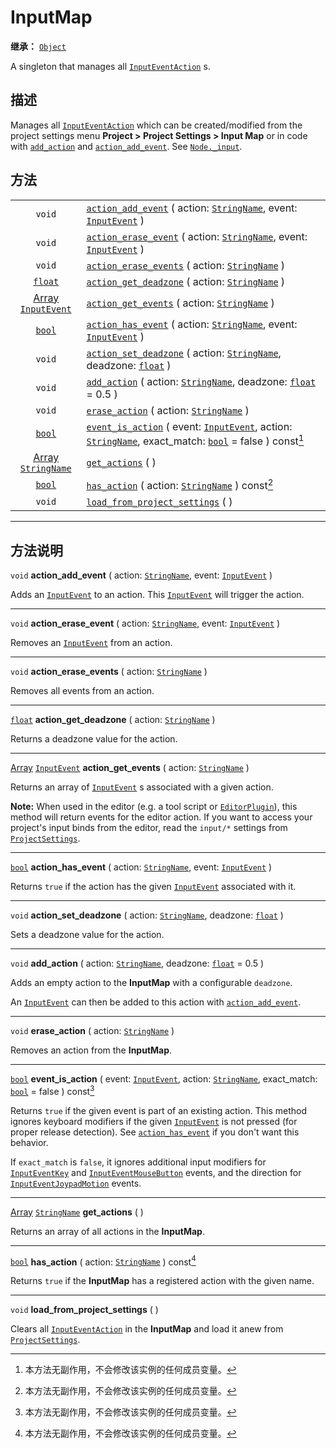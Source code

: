 <!-- ⚠ 请勿编辑本文件 ⚠ -->
<!-- 本文档使用脚本从 WeDot 引擎源码仓库生成。 -->
<!-- 生成脚本：https://github.com/WeDot-Engine/WeDot/tree/4.3/doc/tools/make_md.py； -->
<!-- 原文件：https://github.com/WeDot-Engine/WeDot/tree/4.3/doc/classes/InputMap.xml。 -->

<div id="_class_inputmap"></div>

# InputMap

**继承：** [`Object`](class_object.md)

A singleton that manages all [`InputEventAction`](class_inputeventaction.md) s.

## 描述

Manages all [`InputEventAction`](class_inputeventaction.md) which can be created/modified from the project settings menu **Project > Project Settings > Input Map** or in code with [`add_action`](#class_inputmap_method_add_action) and [`action_add_event`](#class_inputmap_method_action_add_event). See [`Node._input`](#class_node_private_method__input).

## 方法

|||
|:-:|:--|
| `void`                                                      | [`action_add_event`](class_inputmapmd#class_inputmap_method_action_add_event) ( action: [`StringName`](class_stringname.md), event: [`InputEvent`](class_inputevent.md) )                                                           |
| `void`                                                      | [`action_erase_event`](class_inputmapmd#class_inputmap_method_action_erase_event) ( action: [`StringName`](class_stringname.md), event: [`InputEvent`](class_inputevent.md) )                                                       |
| `void`                                                      | [`action_erase_events`](class_inputmapmd#class_inputmap_method_action_erase_events) ( action: [`StringName`](class_stringname.md) )                                                                                                 |
| [`float`](class_float.md)                                   | [`action_get_deadzone`](class_inputmapmd#class_inputmap_method_action_get_deadzone) ( action: [`StringName`](class_stringname.md) )                                                                                                 |
| [Array](class_array.md) [`InputEvent`](class_inputevent.md) | [`action_get_events`](class_inputmapmd#class_inputmap_method_action_get_events) ( action: [`StringName`](class_stringname.md) )                                                                                                     |
| [`bool`](class_bool.md)                                     | [`action_has_event`](class_inputmapmd#class_inputmap_method_action_has_event) ( action: [`StringName`](class_stringname.md), event: [`InputEvent`](class_inputevent.md) )                                                           |
| `void`                                                      | [`action_set_deadzone`](class_inputmapmd#class_inputmap_method_action_set_deadzone) ( action: [`StringName`](class_stringname.md), deadzone: [`float`](class_float.md) )                                                            |
| `void`                                                      | [`add_action`](class_inputmapmd#class_inputmap_method_add_action) ( action: [`StringName`](class_stringname.md), deadzone: [`float`](class_float.md) = 0.5 )                                                                        |
| `void`                                                      | [`erase_action`](class_inputmapmd#class_inputmap_method_erase_action) ( action: [`StringName`](class_stringname.md) )                                                                                                               |
| [`bool`](class_bool.md)                                     | [`event_is_action`](class_inputmapmd#class_inputmap_method_event_is_action) ( event: [`InputEvent`](class_inputevent.md), action: [`StringName`](class_stringname.md), exact_match: [`bool`](class_bool.md) = false ) const[^const] |
| [Array](class_array.md) [`StringName`](class_stringname.md) | [`get_actions`](class_inputmapmd#class_inputmap_method_get_actions) ( )                                                                                                                                                             |
| [`bool`](class_bool.md)                                     | [`has_action`](class_inputmapmd#class_inputmap_method_has_action) ( action: [`StringName`](class_stringname.md) ) const[^const]                                                                                                     |
| `void`                                                      | [`load_from_project_settings`](class_inputmapmd#class_inputmap_method_load_from_project_settings) ( )                                                                                                                               |

<!-- rst-class:: classref-section-separator -->

---

## 方法说明

<div id="_class_inputmap_method_action_add_event"></div>

`void` **action_add_event** ( action: [`StringName`](class_stringname.md), event: [`InputEvent`](class_inputevent.md) )<div id="class_inputmap_method_action_add_event"></div>

Adds an [`InputEvent`](class_inputevent.md) to an action. This [`InputEvent`](class_inputevent.md) will trigger the action.

<!-- rst-class:: classref-item-separator -->

---

<div id="_class_inputmap_method_action_erase_event"></div>

`void` **action_erase_event** ( action: [`StringName`](class_stringname.md), event: [`InputEvent`](class_inputevent.md) )<div id="class_inputmap_method_action_erase_event"></div>

Removes an [`InputEvent`](class_inputevent.md) from an action.

<!-- rst-class:: classref-item-separator -->

---

<div id="_class_inputmap_method_action_erase_events"></div>

`void` **action_erase_events** ( action: [`StringName`](class_stringname.md) )<div id="class_inputmap_method_action_erase_events"></div>

Removes all events from an action.

<!-- rst-class:: classref-item-separator -->

---

<div id="_class_inputmap_method_action_get_deadzone"></div>

[`float`](class_float.md) **action_get_deadzone** ( action: [`StringName`](class_stringname.md) )<div id="class_inputmap_method_action_get_deadzone"></div>

Returns a deadzone value for the action.

<!-- rst-class:: classref-item-separator -->

---

<div id="_class_inputmap_method_action_get_events"></div>

[Array](class_array.md) [`InputEvent`](class_inputevent.md) **action_get_events** ( action: [`StringName`](class_stringname.md) )<div id="class_inputmap_method_action_get_events"></div>

Returns an array of [`InputEvent`](class_inputevent.md) s associated with a given action.

 **Note:** When used in the editor (e.g. a tool script or [`EditorPlugin`](class_editorplugin.md)), this method will return events for the editor action. If you want to access your project's input binds from the editor, read the `input/*` settings from [`ProjectSettings`](class_projectsettings.md).

<!-- rst-class:: classref-item-separator -->

---

<div id="_class_inputmap_method_action_has_event"></div>

[`bool`](class_bool.md) **action_has_event** ( action: [`StringName`](class_stringname.md), event: [`InputEvent`](class_inputevent.md) )<div id="class_inputmap_method_action_has_event"></div>

Returns `true` if the action has the given [`InputEvent`](class_inputevent.md) associated with it.

<!-- rst-class:: classref-item-separator -->

---

<div id="_class_inputmap_method_action_set_deadzone"></div>

`void` **action_set_deadzone** ( action: [`StringName`](class_stringname.md), deadzone: [`float`](class_float.md) )<div id="class_inputmap_method_action_set_deadzone"></div>

Sets a deadzone value for the action.

<!-- rst-class:: classref-item-separator -->

---

<div id="_class_inputmap_method_add_action"></div>

`void` **add_action** ( action: [`StringName`](class_stringname.md), deadzone: [`float`](class_float.md) = 0.5 )<div id="class_inputmap_method_add_action"></div>

Adds an empty action to the **InputMap** with a configurable `deadzone`.

An [`InputEvent`](class_inputevent.md) can then be added to this action with [`action_add_event`](#class_inputmap_method_action_add_event).

<!-- rst-class:: classref-item-separator -->

---

<div id="_class_inputmap_method_erase_action"></div>

`void` **erase_action** ( action: [`StringName`](class_stringname.md) )<div id="class_inputmap_method_erase_action"></div>

Removes an action from the **InputMap**.

<!-- rst-class:: classref-item-separator -->

---

<div id="_class_inputmap_method_event_is_action"></div>

[`bool`](class_bool.md) **event_is_action** ( event: [`InputEvent`](class_inputevent.md), action: [`StringName`](class_stringname.md), exact_match: [`bool`](class_bool.md) = false ) const[^const]<div id="class_inputmap_method_event_is_action"></div>

Returns `true` if the given event is part of an existing action. This method ignores keyboard modifiers if the given [`InputEvent`](class_inputevent.md) is not pressed (for proper release detection). See [`action_has_event`](#class_inputmap_method_action_has_event) if you don't want this behavior.

If `exact_match` is `false`, it ignores additional input modifiers for [`InputEventKey`](class_inputeventkey.md) and [`InputEventMouseButton`](class_inputeventmousebutton.md) events, and the direction for [`InputEventJoypadMotion`](class_inputeventjoypadmotion.md) events.

<!-- rst-class:: classref-item-separator -->

---

<div id="_class_inputmap_method_get_actions"></div>

[Array](class_array.md) [`StringName`](class_stringname.md) **get_actions** ( )<div id="class_inputmap_method_get_actions"></div>

Returns an array of all actions in the **InputMap**.

<!-- rst-class:: classref-item-separator -->

---

<div id="_class_inputmap_method_has_action"></div>

[`bool`](class_bool.md) **has_action** ( action: [`StringName`](class_stringname.md) ) const[^const]<div id="class_inputmap_method_has_action"></div>

Returns `true` if the **InputMap** has a registered action with the given name.

<!-- rst-class:: classref-item-separator -->

---

<div id="_class_inputmap_method_load_from_project_settings"></div>

`void` **load_from_project_settings** ( )<div id="class_inputmap_method_load_from_project_settings"></div>

Clears all [`InputEventAction`](class_inputeventaction.md) in the **InputMap** and load it anew from [`ProjectSettings`](class_projectsettings.md).

[^virtual]: 本方法通常需要用户覆盖才能生效。
[^const]: 本方法无副作用，不会修改该实例的任何成员变量。
[^vararg]: 本方法除了能接受在此处描述的参数外，还能够继续接受任意数量的参数。
[^constructor]: 本方法用于构造某个类型。
[^static]: 调用本方法无需实例，可直接使用类名进行调用。
[^operator]: 本方法描述的是使用本类型作为左操作数的有效运算符。
[^bitfield]: 这个值是由下列位标志构成位掩码的整数。
[^void]: 无返回值。
